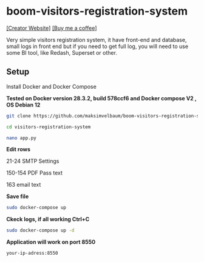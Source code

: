# boom-visitors-registration-system
[[Creator Website]](https://velbaum.cc) [[Buy me a coffee]](https://buymeacoffee.com/maksim_velbaum)

Very simple visitors registration system, it have front-end and database, small logs in front end but if you need to get full log, you will need to use some BI tool,  like Redash, Superset or other.

## Setup

Install Docker and Docker Compose 

**Tested on  Docker version 28.3.2, build 578ccf6 and Docker compose V2 , OS Debian 12**

```bash
git clone https://github.com/maksimvelbaum/boom-visitors-registration-system.git
```

```bash
cd visitors-registration-system
```

```bash
nano app.py
```

**Edit rows** 

21-24  SMTP Settings

150-154 PDF Pass text

163  email text 

**Save file** 
```bash
sudo docker-compose up
```
**Ckeck logs, if all working  Ctrl+C**

```bash
sudo docker-compose up -d
```

**Application will work on port 8550**

```bash
your-ip-adress:8550
```


